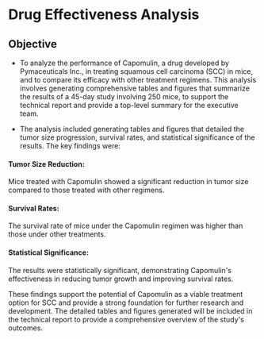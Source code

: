 # Drug Effectiveness Analysis

## Objective
* To analyze the performance of Capomulin, a drug developed by Pymaceuticals Inc., in treating squamous cell carcinoma (SCC) in mice, and to compare its efficacy with other treatment regimens. This analysis involves generating comprehensive tables and figures that summarize the results of a 45-day study involving 250 mice, to support the technical report and provide a top-level summary for the executive team.

* The analysis included generating tables and figures that detailed the tumor size progression, survival rates, and statistical significance of the results. The key findings were:

#### Tumor Size Reduction: 
Mice treated with Capomulin showed a significant reduction in tumor size compared to those treated with other regimens.
#### Survival Rates: 
The survival rate of mice under the Capomulin regimen was higher than those under other treatments.
#### Statistical Significance: 
The results were statistically significant, demonstrating Capomulin's effectiveness in reducing tumor growth and improving survival rates.

These findings support the potential of Capomulin as a viable treatment option for SCC and provide a strong foundation for further research and development. The detailed tables and figures generated will be included in the technical report to provide a comprehensive overview of the study's outcomes.
